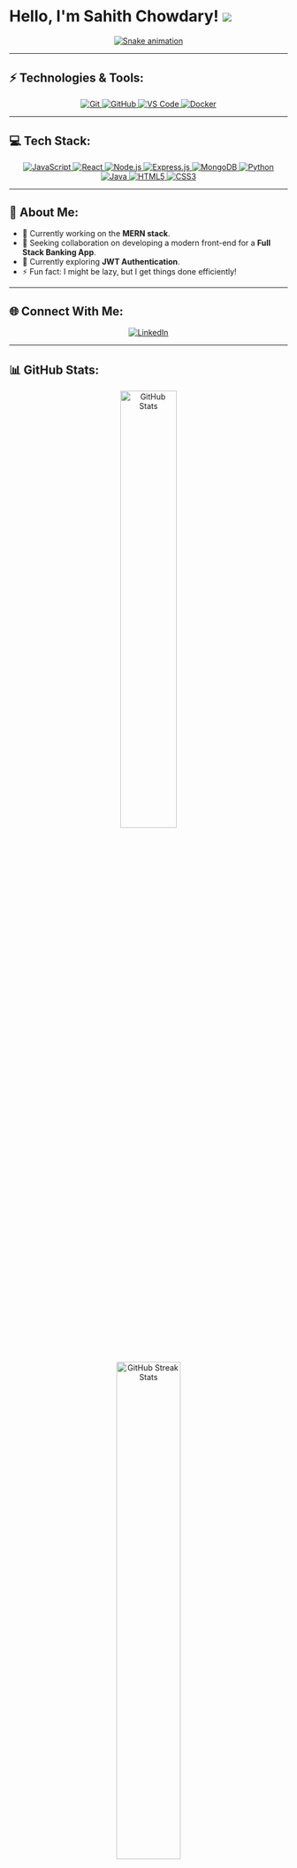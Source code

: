 # Hello, I'm Sahith Chowdary! ![](https://user-images.githubusercontent.com/18350557/176309783-0785949b-9127-417c-8b55-ab5a4333674e.gif)

<div align="center">
  <a href="https://github.com/Sahith53">
    <img src="https://github.com/Sahith53/sahith53/blob/main/grid-snake.svg" alt="Snake animation" />
  </a>
</div>

---

## ⚡ Technologies & Tools:

<p align="center">
  <a href="https://git-scm.com/">
    <img src="https://img.shields.io/badge/git-%23F05033.svg?style=for-the-badge&logo=git&logoColor=white" alt="Git">
  </a>
  <a href="https://github.com/">
    <img src="https://img.shields.io/badge/github-%23121011.svg?style=for-the-badge&logo=github&logoColor=white" alt="GitHub">
  </a>
  <a href="https://code.visualstudio.com/">
    <img src="https://img.shields.io/badge/VS%20Code-%23007ACC.svg?style=for-the-badge&logo=visual-studio-code&logoColor=white" alt="VS Code">
  </a>
  <a href="https://www.docker.com/">
    <img src="https://img.shields.io/badge/docker-%230db7ed.svg?style=for-the-badge&logo=docker&logoColor=white" alt="Docker">
  </a>
</p>

---

## 💻 Tech Stack:

<p align="center">
  <a href="https://developer.mozilla.org/en-US/docs/Web/JavaScript">
    <img src="https://img.shields.io/badge/javascript-%23323330.svg?style=for-the-badge&logo=javascript&logoColor=%23F7DF1E" alt="JavaScript">
  </a>
  <a href="https://react.dev/">
    <img src="https://img.shields.io/badge/react-%2320232a.svg?style=for-the-badge&logo=react&logoColor=%2361DAFB" alt="React">
  </a>
  <a href="https://nodejs.org/">
    <img src="https://img.shields.io/badge/node.js-%2343853D.svg?style=for-the-badge&logo=node.js&logoColor=white" alt="Node.js">
  </a>
  <a href="https://expressjs.com/">
    <img src="https://img.shields.io/badge/express.js-%23404d59.svg?style=for-the-badge&logo=express&logoColor=%2361DAFB" alt="Express.js">
  </a>
  <a href="https://www.mongodb.com/">
    <img src="https://img.shields.io/badge/mongodb-%234ea94b.svg?style=for-the-badge&logo=mongodb&logoColor=white" alt="MongoDB">
  </a>
  <a href="https://www.python.org/">
    <img src="https://img.shields.io/badge/python-%2314354C.svg?style=for-the-badge&logo=python&logoColor=white" alt="Python">
  </a>
  <a href="https://www.java.com/">
    <img src="https://img.shields.io/badge/java-%23ED8B00.svg?style=for-the-badge&logo=openjdk&logoColor=white" alt="Java">
  </a>
  <a href="https://developer.mozilla.org/en-US/docs/Web/HTML">
    <img src="https://img.shields.io/badge/html5-%23E34F26.svg?style=for-the-badge&logo=html5&logoColor=white" alt="HTML5">
  </a>
  <a href="https://developer.mozilla.org/en-US/docs/Web/CSS">
    <img src="https://img.shields.io/badge/css3-%231572B6.svg?style=for-the-badge&logo=css3&logoColor=white" alt="CSS3">
  </a>
</p>

---

## 💫 About Me:

- 🔭 Currently working on the **MERN stack**.
- 🤝 Seeking collaboration on developing a modern front-end for a **Full Stack Banking App**.
- 🌱 Currently exploring **JWT Authentication**.
- ⚡ Fun fact: I might be lazy, but I get things done efficiently!

---

## 🌐 Connect With Me:

<p align="center">
  <a href="https://www.linkedin.com/in/sahithchowdary-/">
    <img src="https://img.shields.io/badge/LinkedIn-%230077B5.svg?style=for-the-badge&logo=linkedin&logoColor=white" alt="LinkedIn">
  </a>
</p>

---

## 📊 GitHub Stats:

<div align="center">
  <img width="45%" hspace="10" src="https://github-readme-stats.vercel.app/api?username=Sahith53&show_icons=true&theme=radical" alt="GitHub Stats">
  <img width="48%" hspace="10" src="https://github-readme-streak-stats.herokuapp.com/?user=Sahith53&theme=radical" alt="GitHub Streak Stats">
  <br>
  <img width="48%" hspace="10" src="https://github-readme-stats.vercel.app/api/top-langs/?username=Sahith53&layout=compact&theme=radical" alt="Top Languages">
</div>

---

### ✍️ Random Developer Quote:

![](https://quotes-github-readme.vercel.app/api?type=horizontal&theme=radical)

---

![Visitor Count](https://visitcount.itsvg.in/api?id=Sahith53&icon=0&color=1)
